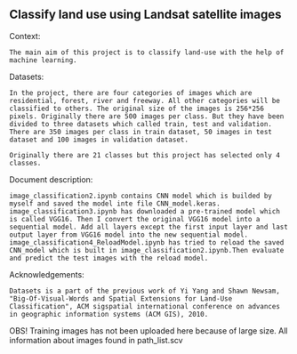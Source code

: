 ## Classify land use using Landsat satellite images
Context: 

    The main aim of this project is to classify land-use with the help of machine learning. 

Datasets: 

    In the project, there are four categories of images which are residential, forest, river and freeway. All other categories will be classified to others. The original size of the images is 256*256 pixels. Originally there are 500 images per class. But they have been divided to three datasets which called train, test and validation. There are 350 images per class in train dataset, 50 images in test dataset and 100 images in validation dataset. 

    Originally there are 21 classes but this project has selected only 4 classes. 
    
Document description:

    image_classification2.ipynb contains CNN model which is builded by myself and saved the model inte file CNN_model.keras.
    image_classification3.ipynb has downloaded a pre-trained model which is called VGG16. Then I convert the original VGG16 model into a sequential model. Add all layers except the first input layer and last output layer from VGG16 model into the new sequential model.
    image_classification4_ReloadModel.ipynb has tried to reload the saved CNN_model which is built in image_classification2.ipynb.Then evaluate and predict the test images with the reload model. 
    

Acknowledgements:

    Datasets is a part of the previous work of Yi Yang and Shawn Newsam, "Big-Of-Visual-Words and Spatial Extensions for Land-Use Classification", ACM sigspatial international conference on advances in geographic information systems (ACM GIS), 2010. 

OBS! Training images has not been uploaded here because of large size. All information about images found in path_list.scv
